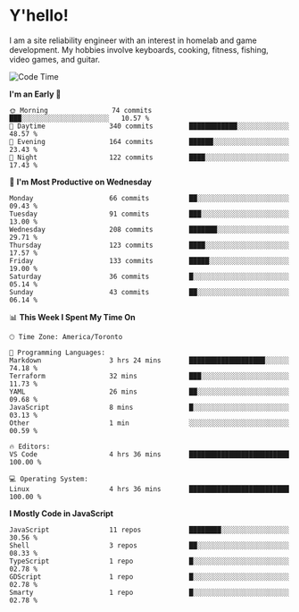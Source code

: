 # Y'hello!
I am a site reliability engineer with an interest in homelab and game development.
My hobbies involve keyboards, cooking, fitness, fishing, video games, and guitar.

<!--START_SECTION:waka-->
![Code Time](http://img.shields.io/badge/Code%20Time-20%20hrs%2033%20mins-blue)

**I'm an Early 🐤** 

```text
🌞 Morning                74 commits          ███░░░░░░░░░░░░░░░░░░░░░░   10.57 % 
🌆 Daytime                340 commits         ████████████░░░░░░░░░░░░░   48.57 % 
🌃 Evening                164 commits         ██████░░░░░░░░░░░░░░░░░░░   23.43 % 
🌙 Night                  122 commits         ████░░░░░░░░░░░░░░░░░░░░░   17.43 % 
```
📅 **I'm Most Productive on Wednesday** 

```text
Monday                   66 commits          ██░░░░░░░░░░░░░░░░░░░░░░░   09.43 % 
Tuesday                  91 commits          ███░░░░░░░░░░░░░░░░░░░░░░   13.00 % 
Wednesday                208 commits         ███████░░░░░░░░░░░░░░░░░░   29.71 % 
Thursday                 123 commits         ████░░░░░░░░░░░░░░░░░░░░░   17.57 % 
Friday                   133 commits         █████░░░░░░░░░░░░░░░░░░░░   19.00 % 
Saturday                 36 commits          █░░░░░░░░░░░░░░░░░░░░░░░░   05.14 % 
Sunday                   43 commits          ██░░░░░░░░░░░░░░░░░░░░░░░   06.14 % 
```


📊 **This Week I Spent My Time On** 

```text
🕑︎ Time Zone: America/Toronto

💬 Programming Languages: 
Markdown                 3 hrs 24 mins       ███████████████████░░░░░░   74.18 % 
Terraform                32 mins             ███░░░░░░░░░░░░░░░░░░░░░░   11.73 % 
YAML                     26 mins             ██░░░░░░░░░░░░░░░░░░░░░░░   09.68 % 
JavaScript               8 mins              █░░░░░░░░░░░░░░░░░░░░░░░░   03.13 % 
Other                    1 min               ░░░░░░░░░░░░░░░░░░░░░░░░░   00.59 % 

🔥 Editors: 
VS Code                  4 hrs 36 mins       █████████████████████████   100.00 % 

💻 Operating System: 
Linux                    4 hrs 36 mins       █████████████████████████   100.00 % 
```

**I Mostly Code in JavaScript** 

```text
JavaScript               11 repos            ████████░░░░░░░░░░░░░░░░░   30.56 % 
Shell                    3 repos             ██░░░░░░░░░░░░░░░░░░░░░░░   08.33 % 
TypeScript               1 repo              █░░░░░░░░░░░░░░░░░░░░░░░░   02.78 % 
GDScript                 1 repo              █░░░░░░░░░░░░░░░░░░░░░░░░   02.78 % 
Smarty                   1 repo              █░░░░░░░░░░░░░░░░░░░░░░░░   02.78 % 
```




<!--END_SECTION:waka-->
